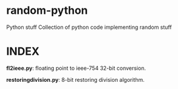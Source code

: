 # random-python
Python stuff
Collection of python code implementing random stuff
# INDEX
  **fl2ieee.py**: floating point to ieee-754 32-bit conversion.
  
  **restoringdivision.py**: 8-bit restoring division algorithm. 

